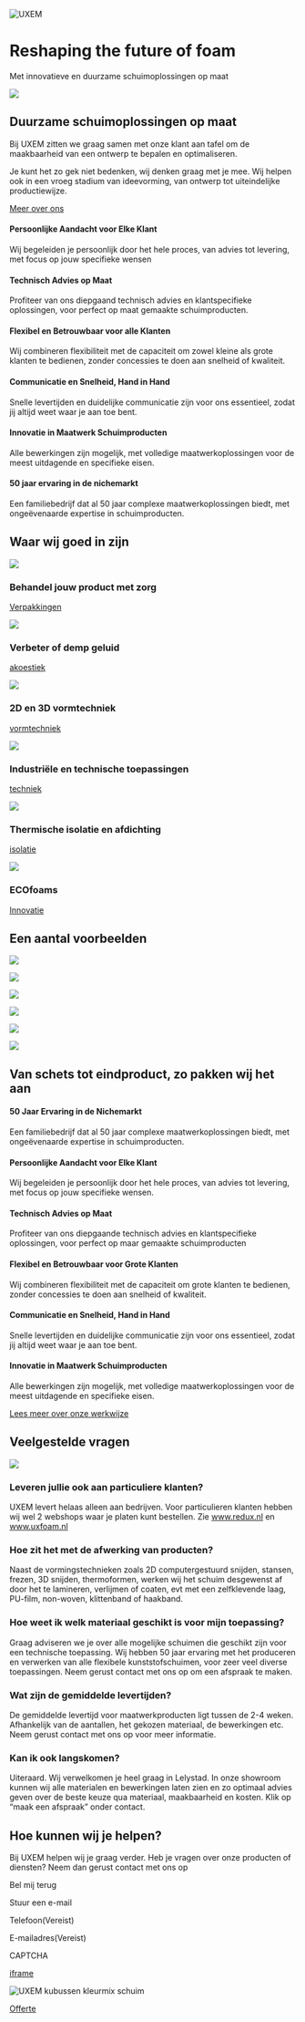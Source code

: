 ![UXEM](<Base64-Image-Removed>)

# Reshaping the  **future of foam**

Met innovatieve en duurzame schuimoplossingen op maat

![](<Base64-Image-Removed>)

## Duurzame **schuimoplossingen** op maat

Bij UXEM zitten we graag samen met onze klant aan tafel om de maakbaarheid van een ontwerp te bepalen en optimaliseren.

Je kunt het zo gek niet bedenken, wij denken graag met je mee. Wij helpen ook in een vroeg stadium van ideevorming, van ontwerp tot uiteindelijke productiewijze.

[Meer over ons](https://uxem.com/over-ons/)

#### Persoonlijke Aandacht voor Elke Klant

Wij begeleiden je persoonlijk door het hele proces, van advies tot levering, met focus op jouw specifieke wensen

#### Technisch Advies op Maat

Profiteer van ons diepgaand technisch advies en klantspecifieke oplossingen, voor perfect op maat gemaakte schuimproducten.

#### Flexibel en Betrouwbaar voor alle Klanten

Wij combineren flexibiliteit met de capaciteit om zowel kleine als grote klanten te bedienen, zonder concessies te doen aan snelheid of kwaliteit.

#### Communicatie en Snelheid, Hand in Hand

Snelle levertijden en duidelijke communicatie zijn voor ons essentieel, zodat jij altijd weet waar je aan toe bent.

#### Innovatie in Maatwerk Schuimproducten

Alle bewerkingen zijn mogelijk, met volledige maatwerkoplossingen voor de meest uitdagende en specifieke eisen.

#### 50 jaar ervaring in de nichemarkt

Een familiebedrijf dat al 50 jaar complexe maatwerkoplossingen biedt, met ongeëvenaarde expertise in schuimproducten.

## Waar wij **goed** in zijn

![](<Base64-Image-Removed>)

### Behandel jouw product met zorg

[Verpakkingen](https://uxem.com/verpakkingen/)

![](<Base64-Image-Removed>)

### Verbeter of demp geluid

[akoestiek](https://uxem.com/akoestiek/)

![](<Base64-Image-Removed>)

### 2D en 3D vormtechniek

[vormtechniek](https://uxem.com/vormtechniek/)

![](<Base64-Image-Removed>)

### Industriële en technische toepassingen

[techniek](https://uxem.com/techniek/)

![](<Base64-Image-Removed>)

### Thermische isolatie en afdichting

[isolatie](https://uxem.com/isolatie)

![](<Base64-Image-Removed>)

### ECOfoams

[Innovatie](https://uxem.com/innovatie)

## Een aantal **voorbeelden**

![](<Base64-Image-Removed>)

![](<Base64-Image-Removed>)

![](<Base64-Image-Removed>)

![](<Base64-Image-Removed>)

![](<Base64-Image-Removed>)

![](<Base64-Image-Removed>)

## Van schets tot **eindproduct**, zo pakken wij het aan

#### 50 Jaar Ervaring in de Nichemarkt

Een familiebedrijf dat al 50 jaar complexe maatwerkoplossingen biedt, met ongeëvenaarde expertise in schuimproducten.

#### Persoonlijke Aandacht voor Elke Klant

Wij begeleiden je persoonlijk door het hele proces, van advies tot levering, met focus op jouw specifieke wensen.

#### Technisch Advies op Maat

Profiteer van ons diepgaande technisch advies en klantspecifieke oplossingen, voor perfect op maar gemaakte schuimproducten

#### Flexibel en Betrouwbaar voor Grote Klanten

Wij combineren flexibiliteit met de capaciteit om grote klanten te bedienen, zonder concessies te doen aan snelheid of kwaliteit.

#### Communicatie en Snelheid, Hand in Hand

Snelle levertijden en duidelijke communicatie zijn voor ons essentieel, zodat jij altijd weet waar je aan toe bent.

#### Innovatie in Maatwerk Schuimproducten

Alle bewerkingen zijn mogelijk, met volledige maatwerkoplossingen voor de meest uitdagende en specifieke eisen.

[Lees meer over onze werkwijze](https://uxem.com/werkwijze/)

## Veelgestelde **vragen**

![](<Base64-Image-Removed>)

### Leveren jullie ook aan particuliere klanten?

UXEM levert helaas alleen aan bedrijven. Voor particulieren klanten hebben wij wel 2 webshops waar je platen kunt bestellen. Zie www.redux.nl en www.uxfoam.nl

### Hoe zit het met de afwerking van producten?

Naast de vormingstechnieken zoals 2D computergestuurd snijden, stansen, frezen, 3D snijden, thermoformen, werken wij het schuim desgewenst af door het te lamineren, verlijmen of coaten, evt met een zelfklevende laag, PU-film, non-woven, klittenband of haakband.

### Hoe weet ik welk materiaal geschikt is voor mijn toepassing?

Graag adviseren we je over alle mogelijke schuimen die geschikt zijn voor een technische toepassing. Wij hebben 50 jaar ervaring met het produceren en verwerken van alle flexibele kunststofschuimen, voor zeer veel diverse toepassingen. Neem gerust contact met ons op om een afspraak te maken.

### Wat zijn de gemiddelde levertijden?

De gemiddelde levertijd voor maatwerkproducten ligt tussen de 2-4 weken. Afhankelijk van de aantallen, het gekozen materiaal, de bewerkingen etc. Neem gerust contact met ons op voor meer informatie.

### Kan ik ook langskomen?

Uiteraard. Wij verwelkomen je heel graag in Lelystad. In onze showroom kunnen wij alle materialen en bewerkingen laten zien en zo optimaal advies geven over de beste keuze qua materiaal, maakbaarheid en kosten. Klik op “maak een afspraak” onder contact.

## Hoe kunnen wij je **helpen**?

Bij UXEM helpen wij je graag verder. Heb je vragen over onze producten of diensten? Neem dan gerust contact met ons op

Bel mij terug

Stuur een e-mail

Telefoon(Vereist)

E-mailadres(Vereist)

CAPTCHA

[iframe](about:blank)

![UXEM kubussen kleurmix schuim](<Base64-Image-Removed>)

[Offerte](https://uxem.com/#offerte)